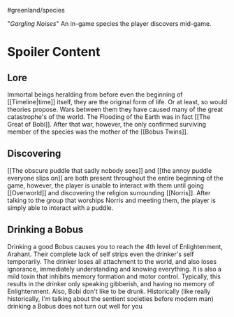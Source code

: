 #greenland/species

"*Gargling Noises*"
An in-game species the player discovers mid-game. 

# Spoiler Content

## Lore
Immortal beings heralding from before even the beginning of [[Timeline|time]] itself, they are the original form of life. Or at least, so would theories propose. Wars between them they have caused many of the great catastrophe's of the world. The Flooding of the Earth was in fact [[The Great of Bobi]]. After that war, however, the only confirmed surviving member of the species was the mother of the [[Bobus Twins]]. 

## Discovering
[[The obscure puddle that sadly nobody sees]] and [[the annoy puddle everyone slips on]] are both present throughout the entire beginning of the game, however, the player is unable to interact with them until going [[Overworld]] and discovering the religion surrounding [[Norris]]. After talking to the group that worships Norris and meeting them, the player is simply able to interact with a puddle.


## Drinking a Bobus
Drinking a good Bobus causes you to reach the 4th level of Enlightenment, Arahant. Their complete lack of self strips even the drinker's self temporarily. The drinker loses all attachment to the world, and also loses ignorance, immediately understanding and knowing everything. It is also a mild toxin that inhibits memory formation and motor control. Typically, this results in the drinker only speaking gibberish, and having no memory of Enlightenment. Also, Bobi don't like to be drunk. Historically (like really historically, I'm talking about the sentient societies before modern man) drinking a Bobus does not turn out well for you

